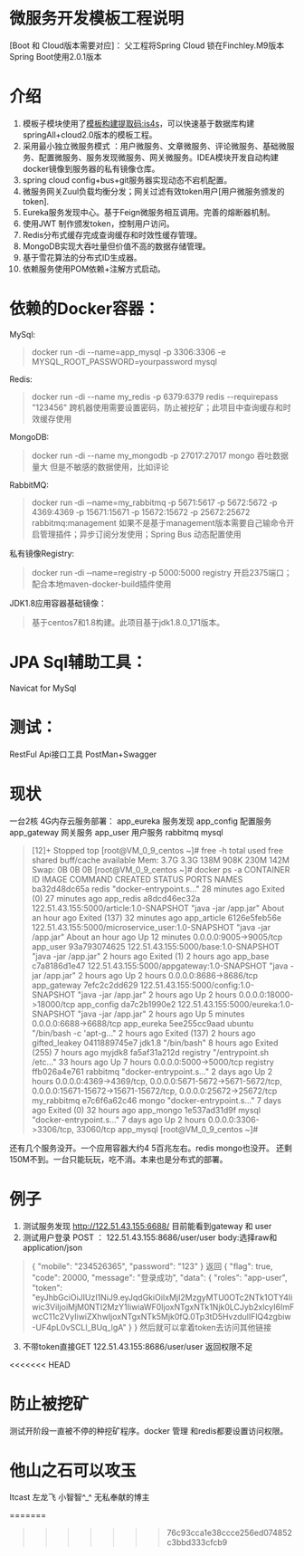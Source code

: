 # 微服务开发模板工程说明

[Boot 和 Cloud版本需要对应]：
父工程将Spring Cloud 锁在Finchley.M9版本
Spring Boot使用2.0.1版本
# 介绍
1. 模板子模块使用了[模板构建提取码:is4s](https://pan.baidu.com/s/1zzOtAnhWNb8xegJFAzsO_Q)，可以快速基于数据库构建springAll+cloud2.0版本的模板工程。
2. 采用最小独立微服务模式 ：用户微服务、文章微服务、评论微服务、基础微服务、配置微服务、服务发现微服务、网关微服务。IDEA模块开发自动构建docker镜像到服务器的私有镜像仓库。
3. spring cloud config+bus+git服务器实现动态不宕机配置。
4. 微服务网关Zuul负载均衡分发；网关过滤有效token用户[用户微服务颁发的token].
5. Eureka服务发现中心。基于Feign微服务相互调用。完善的熔断器机制。
6. 使用JWT 制作颁发token，控制用户访问。
7. Redis分布式缓存完成查询缓存和时效性缓存管理。
8. MongoDB实现大吞吐量但价值不高的数据存储管理。
9. 基于雪花算法的分布式ID生成器。
10. 依赖服务使用POM依赖+注解方式启动。
# 依赖的Docker容器：
MySql:
>docker run -di --name=app_mysql -p 3306:3306 -e MYSQL_ROOT_PASSWORD=yourpassword   mysql

Redis:
>docker run -di  --name my_redis -p 6379:6379 redis --requirepass "123456"
跨机器使用需要设置密码，防止被挖矿；此项目中查询缓存和时效缓存使用

MongoDB:
>docker run -di  --name my_mongodb -p 27017:27017 mongo
吞吐数据量大 但是不敏感的数据使用，比如评论

RabbitMQ:
>docker run ‐di ‐‐name=my_rabbitmq ‐p 5671:5617 ‐p 5672:5672 ‐p 4369:4369 ‐p 15671:15671 ‐p 15672:15672 ‐p 25672:25672 rabbitmq:management
如果不是基于management版本需要自己输命令开启管理插件；异步订阅分发使用；Spring Bus 动态配置使用

私有镜像Registry:
>docker run ‐di ‐‐name=registry ‐p 5000:5000 registry
开启2375端口；配合本地maven-docker-build插件使用

JDK1.8应用容器基础镜像：
> 基于centos7和1.8构建。此项目基于jdk1.8.0_171版本。

# JPA Sql辅助工具：
Navicat for MySql

# 测试：
RestFul Api接口工具
PostMan+Swagger

# 现状
一台2核 4G内存云服务部署：
app_eureka 服务发现
app_config 配置服务
app_gateway 网关服务
app_user 用户服务
rabbitmq
mysql
>[12]+  Stopped                 top
 [root@VM_0_9_centos ~]# free -h
               total        used        free      shared  buff/cache   available
 Mem:           3.7G        3.3G        138M        908K        230M        142M
 Swap:            0B          0B          0B
 [root@VM_0_9_centos ~]# docker ps -a
 CONTAINER ID        IMAGE                                               COMMAND                  CREATED             STATUS                        PORTS                                                                                                                      NAMES
 ba32d48dc65a        redis                                               "docker-entrypoint.s…"   28 minutes ago      Exited (0) 27 minutes ago                                                                                                                                app_redis
 a8dcd46ec32a        122.51.43.155:5000/article:1.0-SNAPSHOT             "java -jar /app.jar"     About an hour ago   Exited (137) 32 minutes ago                                                                                                                              app_article
 6126e5feb56e        122.51.43.155:5000/microservice_user:1.0-SNAPSHOT   "java -jar /app.jar"     About an hour ago   Up 12 minutes                 0.0.0.0:9005->9005/tcp                                                                                                     app_user
 93a793074625        122.51.43.155:5000/base:1.0-SNAPSHOT                "java -jar /app.jar"     2 hours ago         Exited (1) 2 hours ago                                                                                                                                   app_base
 c7a8186d1e47        122.51.43.155:5000/appgateway:1.0-SNAPSHOT          "java -jar /app.jar"     2 hours ago         Up 2 hours                    0.0.0.0:8686->8686/tcp                                                                                                     app_gateway
 7efc2c2dd629        122.51.43.155:5000/config:1.0-SNAPSHOT              "java -jar /app.jar"     2 hours ago         Up 2 hours                    0.0.0.0:18000->18000/tcp                                                                                                   app_config
 da7c2b1990e2        122.51.43.155:5000/eureka:1.0-SNAPSHOT              "java -jar /app.jar"     2 hours ago         Up 5 minutes                  0.0.0.0:6688->6688/tcp                                                                                                     app_eureka
 5ee255cc9aad        ubuntu                                              "/bin/bash -c 'apt-g…"   2 hours ago         Exited (137) 2 hours ago                                                                                                                                 gifted_leakey
 0411889745e7        jdk1.8                                              "/bin/bash"              8 hours ago         Exited (255) 7 hours ago                                                                                                                                 myjdk8
 fa5af31a212d        registry                                            "/entrypoint.sh /etc…"   33 hours ago        Up 7 hours                    0.0.0.0:5000->5000/tcp                                                                                                     registry
 ffb026a4e761        rabbitmq                                            "docker-entrypoint.s…"   2 days ago          Up 2 hours                    0.0.0.0:4369->4369/tcp, 0.0.0.0:5671-5672->5671-5672/tcp, 0.0.0.0:15671-15672->15671-15672/tcp, 0.0.0.0:25672->25672/tcp   my_rabbitmq
 e7c6f6a62c46        mongo                                               "docker-entrypoint.s…"   7 days ago          Exited (0) 32 hours ago                                                                                                                                  app_mongo
 1e537ad31d9f        mysql                                               "docker-entrypoint.s…"   7 days ago          Up 2 hours                    0.0.0.0:3306->3306/tcp, 33060/tcp                                                                                          app_mysql
 [root@VM_0_9_centos ~]# 

还有几个服务没开。一个应用容器大约4 5百兆左右。redis mongo也没开。
还剩150M不到。一台只能玩玩，吃不消。本来也是分布式的部署。

# 例子
1. 测试服务发现
http://122.51.43.155:6688/
目前能看到gateway 和 user
2. 测试用户登录
POST ： 122.51.43.155:8686/user/user
body:选择raw和application/json
>{
  "mobile": "234526365",
 "password": "123"
}
>返回
>{
     "flag": true,
     "code": 20000,
     "message": "登录成功",
     "data": {
         "roles": "app-user",
         "token": "eyJhbGciOiJIUzI1NiJ9.eyJqdGkiOiIxMjI2MzgyMTU0OTc2NTk1OTY4Iiwic3ViIjoiMjM0NTI2MzY1IiwiaWF0IjoxNTgxNTk1Njk0LCJyb2xlcyI6ImFwcC11c2VyIiwiZXhwIjoxNTgxNTk5Mjk0fQ.0Tp3tD5HvzdulIFlQ4zgbiw-UF4pL0vSCLl_BUq_lgA"
     }
 }
然后就可以拿着token去访问其他链接
3. 不带token直接GET
122.51.43.155:8686/user/user
返回权限不足

<<<<<<< HEAD
# 防止被挖矿 
测试开阶段一直被不停的种挖矿程序。docker 管理 和redis都要设置访问权限。

# 他山之石可以攻玉
Itcast 左龙飞 小智智^_^ 无私奉献的博主


=======
>>>>>>> 76c93cca1e38ccce256ed074852c3bbd333cfcb9




